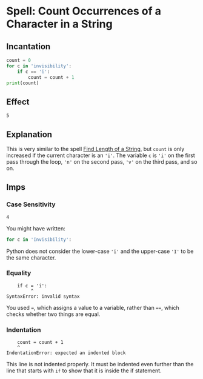 # Spell: Count Occurrences of a Character in a String

## Incantation

```python
count = 0
for c in 'invisibility':
    if c == 'i':
        count = count + 1
print(count)
```

## Effect

```
5
```

## Explanation

This is very similar to the spell [Find Length of a String](find_length_of_a_string.md), but `count` is only increased
if the current character is an `'i'`. The variable `c` is `'i'` on the first pass through the loop, `'n'` on the second
pass, `'v'` on the third pass, and so on.

## Imps

### Case Sensitivity

```
4
```

You might have written:

```python
for c in 'Invisibility':
```

Python does not consider the lower-case `'i'` and the upper-case `'I'` to be the same character.

### Equality

```
    if c = 'i':
         ^
SyntaxError: invalid syntax
```

You used `=`, which assigns a value to a variable, rather than `==`, which checks whether two things are equal.

### Indentation

```
    count = count + 1
    ^
IndentationError: expected an indented block
```

This line is not indented properly. It must be indented even further than the line that starts with `if` to show that
it is inside the if statement.